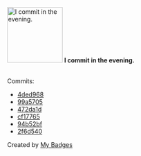 <img src="https://my-badges.github.io/my-badges/evening-commits.png" alt="I commit in the evening." title="I commit in the evening." width="128">
<strong>I commit in the evening.</strong>
<br><br>

Commits:

- <a href="https://github.com/andypiper/use-postmarks/commit/4ded96827f3aad5667568875a9f62aadd44884ff">4ded968</a>
- <a href="https://github.com/andypiper/.github/commit/99a57055aa32ced0a98f55113cfca6c648c417c7">99a5705</a>
- <a href="https://github.com/andypiper/mastodon-embeds-examples/commit/472da1dd6b191fb08b88d1d63f29c6f1c033e5dd">472da1d</a>
- <a href="https://github.com/andypiper/mastodon-embeds-examples/commit/cf1776568e4e1382894e83ca2ca71b955ed8df7c">cf17765</a>
- <a href="https://github.com/andypiper/mastodon-embeds-examples/commit/94b52bf68b968ebb11f510c333a0b36217fef805">94b52bf</a>
- <a href="https://github.com/andypiper/mastodon-embeds-examples/commit/2f6d540b0a420b169590ab157f72699719135735">2f6d540</a>


Created by <a href="https://github.com/my-badges/my-badges">My Badges</a>